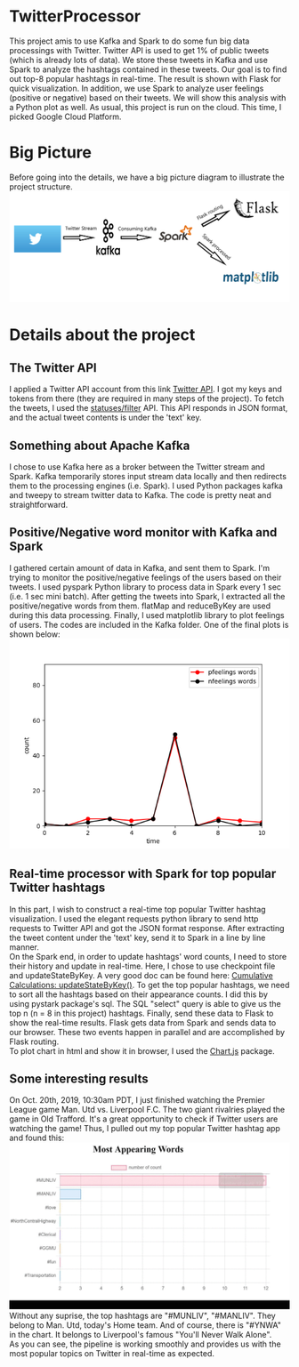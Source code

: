 # TwitterProcessor
This project amis to use Kafka and Spark to do some fun big data processings with Twitter. Twitter API is used to get 1% of public tweets (which is already lots of data). We store these tweets in Kafka and use Spark to analyze the hashtags contained in these tweets. Our goal is to find out top-8 popular hashtags in real-time. The result is shown with Flask for quick visualization. In addition, we use Spark to analyze user feelings (positive or negative) based on their tweets. We will show this analysis with a Python plot as well. As usual, this project is run on the cloud. This time, I picked Google Cloud Platform.

# Big Picture
Before going into the details, we have a big picture diagram to illustrate the project structure.
![diagram](https://github.com/ZjWeb200/TwitterProcessor/blob/master/diagram.png)

# Details about the project
## The Twitter API
I applied a Twitter API account from this link [Twitter API](https://developer.twitter.com/en/apps).
I got my keys and tokens from there (they are required in many steps of the project).
To fetch the tweets, I used the [statuses/filter](https://developer.twitter.com/en/docs/tweets/filter-realtime/api-reference/post-statuses-filter) API. This API responds in JSON format, and the actual tweet contents is under the 'text' key.

## Something about Apache Kafka
I chose to use Kafka here as a broker between the Twitter stream and Spark. Kafka temporarily stores input stream data locally and then redirects them to the processing engines (i.e. Spark).
I used Python packages kafka and tweepy to stream twitter data to Kafka. The code is pretty neat and straightforward.

## Positive/Negative word monitor with Kafka and Spark
I gathered certain amount of data in Kafka, and sent them to Spark. I'm trying to monitor the positive/negative feelings of the users based on their tweets. I used pyspark Python library to process data in Spark every 1 sec (i.e. 1 sec mini batch). After getting the tweets into Spark, I extracted all the positive/negative words from them. flatMap and reduceByKey are used during this data processing. Finally, I used matplotlib library to plot feelings of users. The codes are included in the Kafka folder. One of the final plots is shown below: <br/>
![feelings](https://github.com/ZjWeb200/TwitterProcessor/blob/master/feelingAnalysis.png)

## Real-time processor with Spark for top popular Twitter hashtags
In this part, I wish to construct a real-time top popular Twitter hashtag visualization. 
I used the elegant requests python library to send http requests to Twitter API and got the JSON format response. After extracting the tweet content under the 'text' key, send it to Spark in a line by line manner. <br/>
On the Spark end, in order to update hashtags' word counts, I need to store their history and update in real-time. Here, I chose to use checkpoint file and updateStateByKey. A very good doc can be found here: [Cumulative Calculations: updateStateByKey()](https://databricks.gitbooks.io/databricks-spark-reference-applications/content/logs_analyzer/chapter1/total.html). To get the top popular hashtags, we need to sort all the hashtags based on their appearance counts. I did this by using pystark package's sql. The SQL "select" query is able to give us the top n (n = 8 in this project) hashtags. Finally, send these data to Flask to show the real-time results. Flask gets data from Spark and sends data to our browser. These two events happen in parallel and are accomplished by Flask routing. <br/>
To plot chart in html and show it in browser, I used the [Chart.js](https://github.com/chartjs/Chart.js) package.

## Some interesting results
On Oct. 20th, 2019, 10:30am PDT, I just finished watching the Premier League game Man. Utd vs. Liverpool F.C. The two giant rivalries played the game in Old Trafford. It's a great opportunity to check if Twitter users are watching the game! Thus, I pulled out my top popular Twitter hashtag app and found this:
![popular](https://github.com/ZjWeb200/TwitterProcessor/blob/master/top_popular.gif)
Without any suprise, the top hashtags are "#MUNLIV", "#MANLIV". They belong to Man. Utd, today's Home team. And of course, there is "#YNWA" in the chart. It belongs to Liverpool's famous "You'll Never Walk Alone". <br/>
As you can see, the pipeline is working smoothly and provides us with the most popular topics on Twitter in real-time as expected.
